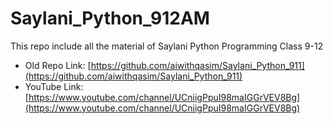 # Saylani_Python_912AM
This repo include all the material of Saylani Python Programming Class 9-12

- Old Repo Link: [https://github.com/aiwithqasim/Saylani_Python_911](https://github.com/aiwithqasim/Saylani_Python_911)
- YouTube Link: [https://www.youtube.com/channel/UCniigPpuI98maIGGrVEV8Bg](https://www.youtube.com/channel/UCniigPpuI98maIGGrVEV8Bg)
